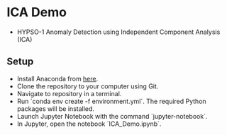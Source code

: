 # ICA Demo
- HYPSO-1 Anomaly Detection using Independent Component Analysis (ICA) 

## Setup
- Install Anaconda from [here](https://www.anaconda.com/download).
- Clone the repository to your computer using Git.
- Navigate to repository in a terminal.
- Run ´conda env create -f environment.yml´. The required Python packages will be installed. 
- Launch Jupyter Notebook with the command ´jupyter-notebook´.
- In Jupyter, open the notebook ´ICA_Demo.ipynb´.
